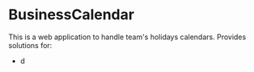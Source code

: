 BusinessCalendar
================
This is a web application to handle team's holidays calendars. 
Provides solutions for:
* d

